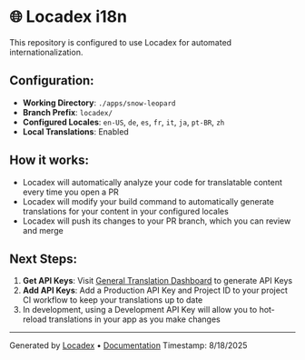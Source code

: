 # 🌐 Locadex i18n

This repository is configured to use Locadex for automated internationalization.

## Configuration:

- **Working Directory**: `./apps/snow-leopard`
- **Branch Prefix**: `locadex/`
- **Configured Locales**: `en-US`, `de`, `es`, `fr`, `it`, `ja`, `pt-BR`, `zh`
- **Local Translations**: Enabled

## How it works:

- Locadex will automatically analyze your code for translatable content every time you open a PR
- Locadex will modify your build command to automatically generate translations for your content in your configured locales
- Locadex will push its changes to your PR branch, which you can review and merge

## Next Steps:
1. **Get API Keys**: Visit [General Translation Dashboard](https://dash.generaltranslation.com) to generate API Keys
2. **Add API Keys**: Add a Production API Key and Project ID to your project CI workflow to keep your translations up to date
3. In development, using a Development API Key will allow you to hot-reload translations in your app as you make changes

---

Generated by [Locadex](https://generaltranslation.com) • [Documentation](https://generaltranslation.com/docs)
Timestamp: 8/18/2025
